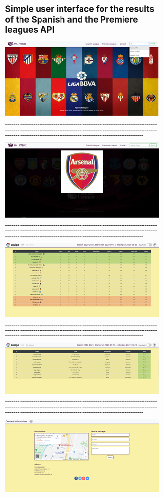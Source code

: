 

# Simple user interface for the results of the Spanish and the Premiere leagues API





![](./Images/readme/SL.png)



**-----------------------------------------------------------------------------------------------------------------------------------------------------------------------------------------------------------------------------**



![](./Images/readme/SS.png)



**-----------------------------------------------------------------------------------------------------------------------------------------------------------------------------------------------------------------------------**



![](./Images/readme/SLT.png)



**-----------------------------------------------------------------------------------------------------------------------------------------------------------------------------------------------------------------------------**



![](./Images/readme/SLTS.png)



**-----------------------------------------------------------------------------------------------------------------------------------------------------------------------------------------------------------------------------**



![](./Images/readme/CP.png)

